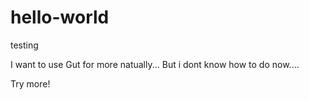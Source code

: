 # hello-world
testing

I want to use Gut for more natually... But i dont know how to do now....

Try more!
